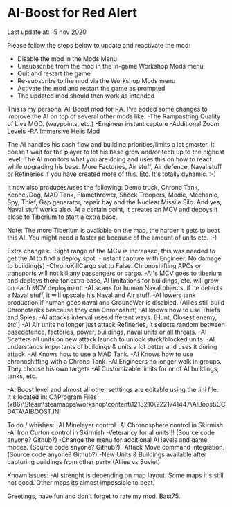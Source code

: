 # AI-Boost for Red Alert
Last update at: 15 nov 2020

Please follow the steps below to update and reactivate the mod:
- Disable the mod in the Mods Menu
- Unsubscribe from the mod in the in-game Workshop Mods menu
- Quit and restart the game
- Re-subscribe to the mod via the Workshop Mods menu
- Activate the mod and restart the game as prompted
- The updated mod should then work as intended



This is my personal AI-Boost mod for RA.
I've added some changes to improve the AI on top of several other mods like:
-The Rampastring Quality of Live MOD. (waypoints, etc.)
-Engineer instant capture
-Additional Zoom Levels
-RA Immersive Helis Mod

The AI handles his cash flow and building priorities/limits a lot smarter.
It doesn't wait for the player to let his base grow and/or tech up to the highest level.
The AI monitors what you are doing and uses this on how to react while upgrading his base.
More Factories, Air stuff, Air defence, Naval stuff or Refineries if you have created more of this.
Etc.
It's totally dynamic. :-)

It now also produces/uses the following:
Demo truck, Chrono Tank, Kennel/Dog, MAD Tank, Flamethrower, Shock Troopers, Medic, Mechanic, Spy, Thief, Gap generator, repair bay and the Nuclear Missile Silo.
And yes, Naval stuff works also.
At a certain point, it creates an MCV and depoys it close to Tiberium to start a extra base.

Note:
The more Tiberium is available on the map, the harder it gets to beat this AI.
You might need a faster pc because of the amount of units etc.  :-)

Extra changes:
-Sight range of the MCV is increased, this was needed to get the AI to find a deploy spot.
-Instant capture with Engineer. No damage to building(s)
-ChronoKillCargo set to False. Chronoshifting APCs or transports will not kill any passengers or cargo.
-AI's MCV goes to tiberium and deploys there for extra base, AI limitations for buildings, etc. will grow on each MCV deployment.
-AI scans for human Naval objects, if he detects a Naval stuff, it will upscale his Naval and Air stuff.
-AI lowers tank production if human goes naval and GroundWar is disabled. (Allies still build Chronotanks beacause they can Chronoshift)
-AI knows how to use Thiefs and Spies.
-AI attacks interval uses different ways. (Hunt, Closest enemy, etc.)
-AI Air units no longer just attack Refineries, it selects random between basedefence, factories, power, buildings, naval units or all threats.
-AI Scatters all units on new attack launch to unlock stuck/blocked units.
-AI understands importants of buildings & units a lot better and uses it during attack.
-AI Knows how to use a MAD Tank.
-AI Knows how to use chronoshifting with a Chrono Tank.
-AI Engineers no longer walk in groups. They choose his own targets
-AI Customizable limits for nr of AI buildings, tanks, etc.

-AI Boost level and almost all other setttings are editable using the .ini file. It's located in:
C:\Program Files (x86)\Steam\steamapps\workshop\content\1213210\2221741447\AIBoost\CCDATA\AIBOOST.INI


To do / whishes:
-AI Minelayer control
-AI Chronosphere control in Skirmish
-AI Iron Curton control in Skirmish
-Veterancy for al units!!! (Source code anyone? Github?)
-Change the menu for additional AI levels and game modes. (Source code anyone? Github?)
-Attack Move command integration. (Source code anyone? Github?)
-New Units & Buildings available after capturing buildings from other party (Allies vs Soviet)


Known issues:
-AI strenght is depending on map layout. Some maps it's still not good. Other maps its almost impossible to beat.


Greetings, have fun and don't forget to rate my mod.
Bast75.

